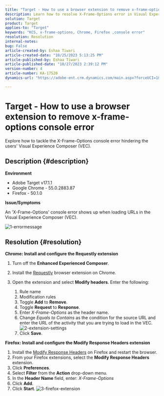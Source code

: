 ```yaml
---
title: "Target - How to use a browser extension to remove x-frame-options console error"
description: Learn how to resolve X-Frame-Options error in Visual Experience Composer (VEC), ensuring smooth URL loading for seamless content integration.
solution: Target
product: Target
applies-to: "Target"
keywords: "KCS, x-frame-options, Chrome, Firefox ,console error"
resolution: Resolution
internal-notes: 
bug: False
article-created-by: Eshaa Tiwari
article-created-date: "10/25/2023 5:13:25 PM"
article-published-by: Eshaa Tiwari
article-published-date: "10/27/2023 2:39:12 PM"
version-number: 4
article-number: KA-17520
dynamics-url: "https://adobe-ent.crm.dynamics.com/main.aspx?forceUCI=1&pagetype=entityrecord&etn=knowledgearticle&id=d11f76cc-5973-ee11-9ae7-6045bd0063aa"

---
```

# Target - How to use a browser extension to remove x-frame-options console error


Explore how to tackle the X-Frame-Options console error hindering the users' Visual Experience Composer (VEC).

## Description {#description}


<b>Environment</b>

- Adobe Target v17.1.1
- Google Chrome - 55.0.2883.87
- Firefox - 50.1.0


<b>Issue/Symptoms</b>

An 'X-Frame-Options' console error shows up when loading URLs in the Visual Experience Composer (VEC).

![1-errormessage](https://helpx.adobe.com/content/dam/help/en/target/kb/how-to-use-a-browser-extension-to-remove-x-frame-options-console/jcr%3acontent/main-pars/image/1-errormessage.jpg "1-errormessage")


## Resolution {#resolution}


<b>Chrome: Install and configure the Requestly extension</b>

1. Turn off the <b>Enhanced Experienced Composer</b>.
2. Install the [Requestly](https://chrome.google.com/webstore/detail/requestly/mdnleldcmiljblolnjhpnblkcekpdkpa?hl=en) browser extension on Chrome.
3. Open the extension and select <b>Modify headers</b>. Enter the following:

    1. Rule name
    2. Modification rules
    3. Toggle <b>Add</b> to <b>Remove</b>.
    4. Toggle <b>Request</b> to <b>Response</b>.
    5. Enter *X-Frame-Options* as the header name.
    6. Change *Equals to Contains* as the condition for the source URL and enter the URL of the activity that you are trying to load in the VEC.
        ![2-extension-settings](https://helpx.adobe.com/content/dam/help/en/target/kb/how-to-use-a-browser-extension-to-remove-x-frame-options-console/jcr%3acontent/main-pars/procedure/proc_par/step_2/step_par/image/2-extension-settings.png "2-extension-settings")
    7. Click <b>Save</b>.


<b>Firefox: Install and configure the Modify Response Headers extension</b>

1. Install the [Modify Response Headers](https://addons.mozilla.org/en-US/firefox/addon/modheader-firefox/) on Firefox and restart the browser.
2. From your Firefox extensions, select the <b>Modify Response Headers</b> extension.
3. Click <b>Preferences</b>.
4. Select <b>Filter</b> from the <b>Action</b> drop-down menu.
5. In the <b>Header Name</b> field, enter: *X-Frame-Options*
6. Click <b>Add</b>.
7. Click <b>Start</b>.
    ![3-firefox-extension](https://helpx.adobe.com/content/dam/help/en/target/kb/how-to-use-a-browser-extension-to-remove-x-frame-options-console/jcr%3acontent/main-pars/procedure_1532616470/proc_par/step_1817832849/step_par/image/3-firefox-extension.png "3-firefox-extension")

